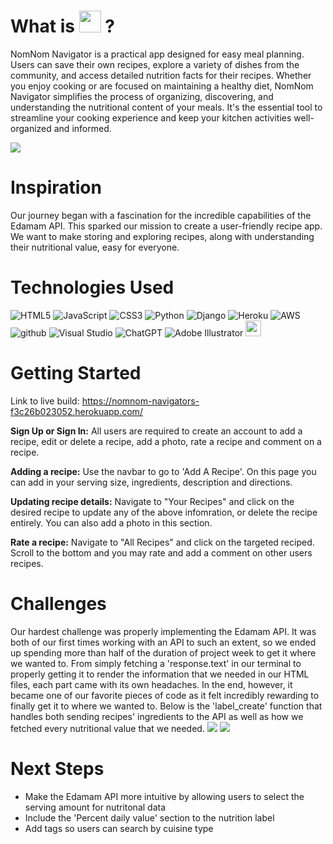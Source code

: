  
# What is <img src="main_app/static/images/logo_screenshot.png" height="35px"> ?
<p>NomNom Navigator is a practical app designed for easy meal planning. Users can save their own recipes, explore a variety of dishes from the community, and access detailed nutrition facts for their recipes. Whether you enjoy cooking or are focused on maintaining a healthy diet, NomNom Navigator simplifies the process of organizing, discovering, and understanding the nutritional content of your meals. It's the essential tool to streamline your cooking experience and keep your kitchen activities well-organized and informed.
</p>
<img src="main_app/static/images/website_screenshot.png">

# Inspiration
<p>Our journey began with a fascination for the incredible capabilities of the Edamam API. This sparked our mission to create a user-friendly recipe app. We want to make storing and exploring recipes, along with understanding their nutritional value, easy for everyone.</p>



# Technologies Used
![HTML5](https://img.shields.io/badge/html5-%23E34F26.svg?style=for-the-badge&logo=html5&logoColor=white)
![JavaScript](https://img.shields.io/badge/javascript-%23323330.svg?style=for-the-badge&logo=javascript&logoColor=%23F7DF1E)
![CSS3](https://img.shields.io/badge/css3-%231572B6.svg?style=for-the-badge&logo=css3&logoColor=white)
![Python](https://img.shields.io/badge/python-3670A0?style=for-the-badge&logo=python&logoColor=ffdd54)
![Django](https://img.shields.io/badge/django-%23092E20.svg?style=for-the-badge&logo=django&logoColor=white)
![Heroku](https://img.shields.io/badge/heroku-%23430098.svg?style=for-the-badge&logo=heroku&logoColor=white)
![AWS](https://img.shields.io/badge/AWS-%23FF9900.svg?style=for-the-badge&logo=amazon-aws&logoColor=white)
![github](https://img.shields.io/badge/GitHub-100000?style=for-the-badge&logo=github&logoColor=white)
![Visual Studio](https://img.shields.io/badge/Visual%20Studio-5C2D91.svg?style=for-the-badge&logo=visual-studio&logoColor=white)
![ChatGPT](https://img.shields.io/badge/chatGPT-74aa9c?style=for-the-badge&logo=openai&logoColor=white)
![Adobe Illustrator](https://img.shields.io/badge/adobe%20illustrator-%23FF9A00.svg?style=for-the-badge&logo=adobe%20illustrator&logoColor=white)
<img src="main_app/static/edamambadge.svg" height="25px">

# Getting Started
Link to live build: https://nomnom-navigators-f3c26b023052.herokuapp.com/

<b>Sign Up or Sign In:</b>
All users are required to create an account to add a recipe, edit or delete a recipe, add a photo, rate a recipe and comment on a recipe.

<b>Adding a recipe:</b>
Use the navbar to go to 'Add A Recipe'. On this page you can add in your serving size, ingredients, description and directions.

<b>Updating recipe details:</b>
Navigate to "Your Recipes" and click on the desired recipe to update any of the above infomration, or delete the recipe entirely. You can also add a photo in this section.

<b>Rate a recipe:</b>
Navigate to "All Recipes" and click on the targeted reciped. Scroll to the bottom and you may rate and add a comment on other users recipes.

# Challenges
Our hardest challenge was properly implementing the Edamam API. It was both of our first times working with an API to such an extent, so we ended up spending more than half of the duration of project week to get it where we wanted to. From simply fetching a 'response.text' in our terminal to properly getting it to render the information that we needed in our HTML files, each part came with its own headaches. In the end, however, it became one of our favorite pieces of code as it felt incredibly rewarding to finally get it to where we wanted to. Below is the 'label_create' function that handles both sending recipes' ingredients to the API as well as how we fetched every nutritional value that we needed. 
<img src="main_app/static/images/label_create1.png">
<img src="main_app/static/images/label_create2.png">

# Next Steps
- Make the Edamam API more intuitive by allowing users to select the serving amount for nutritonal data
- Include the 'Percent daily value' section to the nutrition label
- Add tags so users can search by cuisine type

